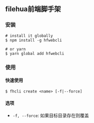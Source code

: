 ## filehua前端脚手架

### 安装

```shell
# install it globally
$ npm install -g hfwebcli

# or yarn
$ yarn global add hfwebcli
```

### 使用

#### 快速使用

```shell
$ fhcli create <name> [-f|--force]
```

#### 选项

- `-f, --force`: 如果目标目录存在则覆盖